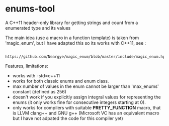 # enums-tool
A C++11 header-only library for getting strings and count from a enumerated type and its values

The main idea (use a macro in a function template) is taken from 'magic_enum', but I have adapted this so its works with C++11, see :

      https://github.com/Neargye/magic_enum/blob/master/include/magic_enum.hpp

Features, limitations:

* works with -std=c++11
* works for both classic enums and enum class.
* max number of values in the enum cannot be larger than 'max_enums' constant (defined as 256)
* doesn't work if you explicitly assign integral values for representing the enums (it only works fine for consecutive integers starting at 0).
* only works for compilers with suitable __PRETTY_FUNCTION__ macro, that is LLVM clang++ and GNU g++  (Microsoft VC has an equivalent macro but I have not adpated the code for this compiler yet) 
